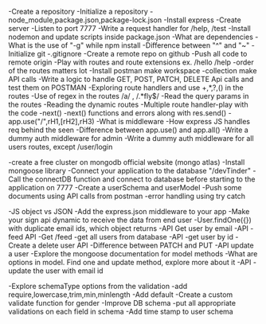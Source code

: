 -Create a repository
-Initialize a repository
-node_module,package.json,package-lock.json
-Install express
-Create server
-Listen to port 7777
-Write a request handler for /help, /test
-Install nodemon and update scripts inside package.json
-What are dependencies
-What is the use of "-g" while npm install
-Difference between "^" and "~"
-Initialize  git
-.gitignore
-Create a remote repo on github
-Push all code to remote origin
-Play with routes and route extensions ex. /hello /help
-order of the routes matters lot
-Install postman make workspace -collection make API calls
-Write a logic to handle GET, POST, PATCH, DELETE Api calls and test them on POSTMAN
-Exploring route handlers and use +,*,?,() in the routes
-Use of regex in the routes /a/ , /.*fly$/
-Read the query params in the routes
-Reading the dynamic routes
-Multiple route handler-play with the code
-next()
-next() functions and errors along with res.send()
-app.use("/",rH1,[rH2],rH3)
-What is middleware
-How express JS handles req behind the seen
-Difference between app.use() and app.all()
-Write a dummy auth middleware for admin
-Write a dummy auth middleware for all users routes, except /user/login 

-create a free cluster on mongodb official website (mongo atlas)
-Install mongoose library
-Connect your application to the database "<URL>/devTinder"
-Call the connectDB function and connect to database before starting to the application on 7777
-Create a userSchema and userModel
-Push some documents using API calls from postman
-error handling using try catch

-JS object vs JSON
-Add the express.json middleware to your app
-Make your sign api dynamic to receive the data from end user
-User.findOne({}) with duplicate email ids, which object returns
-API Get user by email
-API -feed API -Get /feed -get all users from database
-API -get user by id
-Create a delete user API
-Difference between PATCH and PUT
-API update a user
-Explore the mongoose documentation for model methods
-What are options in model. Find one and update method, explore more about it
-API -update the user with email id

-Explore schemaType options from the validation
-add require,lowercase,trim,min,minlength
-Add default
-Create a custom validate function for gender
-Improve DB schema -put all appropriate validations on each field in schema
-Add time stamp to user schema